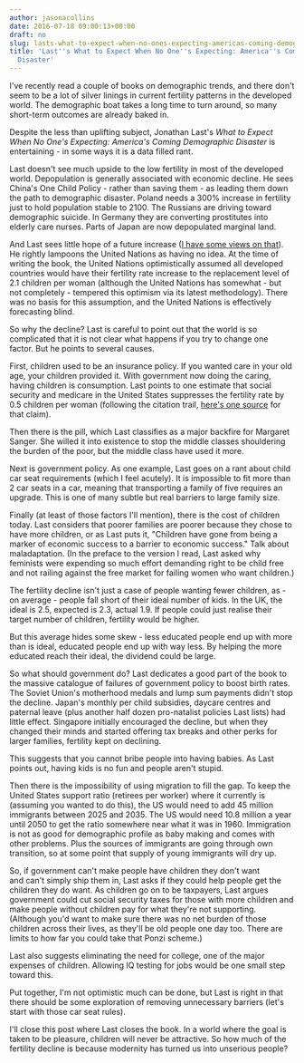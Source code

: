 ```yaml
---
author: jasonacollins
date: 2016-07-18 09:00:13+00:00
draft: no
slug: lasts-what-to-expect-when-no-ones-expecting-americas-coming-demographic-disaster
title: 'Last''s What to Expect When No One''s Expecting: America''s Coming Demographic
  Disaster'
---
```


I've recently read a couple of books on demographic trends, and there don't seem to be a lot of silver linings in current fertility patterns in the developed world. The demographic boat takes a long time to turn around, so many short-term outcomes are already baked in.

Despite the less than uplifting subject, Jonathan Last's *What to Expect When No One's Expecting: America's Coming Demographic Disaster* is entertaining - in some ways it is a data filled rant.

Last doesn't see much upside to the low fertility in most of the developed world. Depopulation is generally associated with economic decline. He sees China's One Child Policy - rather than saving them - as leading them down the path to demographic disaster. Poland needs a 300% increase in fertility just to hold population stable to 2100. The Russians are driving toward demographic suicide. In Germany they are converting prostitutes into elderly care nurses. Parts of Japan are now depopulated marginal land.

And Last sees little hope of a future increase ([I have some views on that](https://www.jasoncollins.blog/fertility-is-going-to-go-up/)). He rightly lampoons the United Nations as having no idea. At the time of writing the book, the United Nations optimistically assumed all developed countries would have their fertility rate increase to the replacement level of 2.1 children per woman (although the United Nations has somewhat - but not completely - tempered this optimism via its latest methodology). There was no basis for this assumption, and the United Nations is effectively forecasting blind.

So why the decline? Last is careful to point out that the world is so complicated that it is not clear what happens if you try to change one factor. But he points to several causes.

First, children used to be an insurance policy. If you wanted care in your old age, your children provided it. With government now doing the caring, having children is consumption. Last points to one estimate that social security and medicare in the United States suppresses the fertility rate by 0.5 children per woman (following the citation trail, [here's one source](http://www.nber.org/papers/w11146) for that claim).

Then there is the pill, which Last classifies as a major backfire for Margaret Sanger. She willed it into existence to stop the middle classes shouldering the burden of the poor, but the middle class have used it more.

Next is government policy. As one example, Last goes on a rant about child car seat requirements (which I feel acutely). It is impossible to fit more than 2 car seats in a car, meaning that transporting a family of five requires an upgrade. This is one of many subtle but real barriers to large family size.

Finally (at least of those factors I'll mention), there is the cost of children today. Last considers that poorer families are poorer because they chose to have more children, or as Last puts it, "Children have gone from being a marker of economic success to a barrier to economic success." Talk about maladaptation. (In the preface to the version I read, Last asked why feminists were expending so much effort demanding right to be child free and not railing against the free market for failing women who want children.)

The fertility decline isn't just a case of people wanting fewer children, as - on average - people fall short of their ideal number of kids. In the UK, the ideal is 2.5, expected is 2.3, actual 1.9. If people could just realise their target number of children, fertility would be higher.

But this average hides some skew - less educated people end up with more than is ideal, educated people end up with way less. By helping the more educated reach their ideal, the dividend could be large.

So what should government do? Last dedicates a good part of the book to the massive catalogue of failures of government policy to boost birth rates. The Soviet Union's motherhood medals and lump sum payments didn't stop the decline. Japan's monthly per child subsidies, daycare centres and paternal leave (plus another half dozen pro-natalist policies Last lists) had little effect. Singapore initially encouraged the decline, but when they changed their minds and started offering tax breaks and other perks for larger families, fertility kept on declining.

This suggests that you cannot bribe people into having babies. As Last points out, having kids is no fun and people aren't stupid.

Then there is the impossibility of using migration to fill the gap. To keep the United States support ratio (retirees per worker) where it currently is (assuming you wanted to do this), the US would need to add 45 million immigrants between 2025 and 2035. The US would need 10.8 million a year until 2050 to get the ratio somewhere near what it was in 1960. Immigration is not as good for demographic profile as baby making and comes with other problems. Plus the sources of immigrants are going through own transition, so at some point that supply of young immigrants will dry up.

So, if government can't make people have children they don't want and can't simply ship them in, Last asks if they could help people get the children they do want. As children go on to be taxpayers, Last argues government could cut social security taxes for those with more children and make people without children pay for what they're not supporting. (Although you'd want to make sure there was no net burden of those children across their lives, as they'll be old people one day too. There are limits to how far you could take that Ponzi scheme.)

Last also suggests eliminating the need for college, one of the major expenses of children. Allowing IQ testing for jobs would be one small step toward this.

Put together, I'm not optimistic much can be done, but Last is right in that there should be some exploration of removing unnecessary barriers (let's start with those car seat rules).

I'll close this post where Last closes the book. In a world where the goal is taken to be pleasure, children will never be attractive. So how much of the fertility decline is because modernity has turned us into unserious people?
